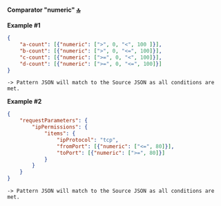 #### Comparator "numeric" <a id="nuvibit_json_engine_examples_numeric"></a> [🔝](#top)

**Example #1**

```json {linenos=table,hl_lines=[],linenostart=50}
{
    "a-count": [{"numeric": [">", 0, "<", 100 ]}],
    "b-count": [{"numeric": [">", 0, "<=", 100]}],
    "c-count": [{"numeric": [">=", 0, "<", 100]}],
    "d-count": [{"numeric": [">=", 0, "<=", 100]}]
}
```

```text
-> Pattern JSON will match to the Source JSON as all conditions are met.
```

**Example #2**

```json {linenos=table,hl_lines=[],linenostart=50}
{
    "requestParameters": {
        "ipPermissions": {
            "items": {
                "ipProtocol": "tcp",
                "fromPort": [{"numeric": ["<=", 80]}],
                "toPort": [{"numeric": [">=", 80]}]
            }
        }
    }
}
```

```text
-> Pattern JSON will match to the Source JSON as all conditions are met.
```

